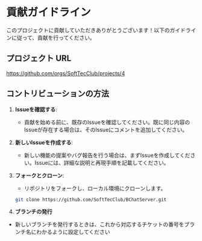 # 貢献ガイドライン

このプロジェクトに貢献していただきありがとうございます！以下のガイドラインに従って、貢献を行ってください。
## プロジェクト URL
https://github.com/orgs/SoftTecClub/projects/4
## コントリビューションの方法

1. **Issueを確認する**:
   - 貢献を始める前に、既存のIssueを確認してください。既に同じ内容のIssueが存在する場合は、そのIssueにコメントを追加してください。
    
2. **新しいIssueを作成する**:
   - 新しい機能の提案やバグ報告を行う場合は、まずIssueを作成してください。Issueには、詳細な説明と再現手順を記載してください。

3. **フォークとクローン**:
   - リポジトリをフォークし、ローカル環境にクローンします。
   ```sh
   git clone https://github.com/SoftTecClub/BChatServer.git
   ```
4. **ブランチの発行**
 - 新しいブランチを発行するときは、これから対応するチケットの番号をブランチ名にわかるように設定してください